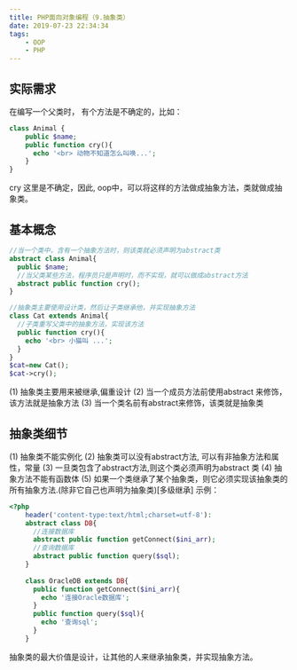 ```yaml
---
title: PHP面向对象编程（9.抽象类）
date: 2019-07-23 22:34:34
tags:
    - OOP
    - PHP
---
```

## 实际需求
在编写一个父类时， 有个方法是不确定的，比如：
```php
class Animal {
	public $name;
	public function cry(){
	  echo '<br> 动物不知道怎么叫唤...';
    }
}
```
cry 这里是不确定，因此, oop中，可以将这样的方法做成抽象方法，类就做成抽象类。

## 基本概念
```php
//当一个类中，含有一个抽象方法时，则该类就必须声明为abstract类
abstract class Animal{
  public $name;
  //当父类某些方法，程序员只是声明时，而不实现，就可以做成abstract方法
  abstract public function cry();
}

//抽象类主要使用设计类，然后让子类继承他，并实现抽象方法
class Cat extends Animal{
  //子类重写父类中的抽象方法，实现该方法
  public function cry(){
    echo '<br> 小猫叫 ...';
  }
}
$cat=new Cat();
$cat->cry();

```
(1)	抽象类主要用来被继承,偏重设计
(2)	当一个成员方法前使用abstract 来修饰，该方法就是抽象方法
(3)	当一个类名前有abstract来修饰，该类就是抽象类
## 抽象类细节
(1)	抽象类不能实例化
(2)	抽象类可以没有abstract方法, 可以有非抽象方法和属性，常量
(3)	一旦类包含了abstract方法,则这个类必须声明为abstract 类
(4)	抽象方法不能有函数体
(5)	如果一个类继承了某个抽象类，则它必须实现该抽象类的所有抽象方法.(除非它自己也声明为抽象类)[多级继承]
示例：
```php
<?php
    header('content-type:text/html;charset=utf-8'):
    abstract class DB{
      //连接数据库
      abstract public function getConnect($ini_arr);
      //查询数据库
      abstract public function query($sql);
    }
    
    class OracleDB extends DB{
      public function getConnect($ini_arr){
        echo '连接Oracle数据库';
      }
      public function query($sql){
        echo '查询sql';
      }
    }

```
抽象类的最大价值是设计，让其他的人来继承抽象类，并实现抽象方法。






